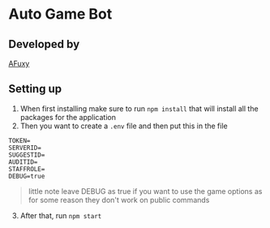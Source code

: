 # Auto Game Bot

## Developed by
[AFuxy](https://github.com/AFuxy)

## Setting up
1. When first installing make sure to run `npm install` that will install all the packages for the application
2. Then you want to create a `.env` file and then put this in the file

```env
TOKEN=
SERVERID=
SUGGESTID=
AUDITID=
STAFFROLE=
DEBUG=true
```
> little note leave DEBUG as true if you want to use the game options as for some reason they don't work on public commands

3. After that, run `npm start`
